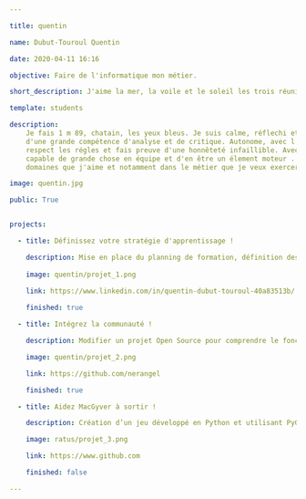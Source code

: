 ```yaml
---

title: quentin

name: Dubut-Touroul Quentin

date: 2020-04-11 16:16

objective: Faire de l'informatique mon métier.

short_description: J'aime la mer, la voile et le soleil les trois réunis et je suis heureux.

template: students

description: 
    Je fais 1 m 89, chatain, les yeux bleus. Je suis calme, réflechi et spontané, faisant preuves
    d'une grande compétence d'analyse et de critique. Autonome, avec l'esprit d'initiative, je
    respect les régles et fais preuve d'une honnêteté infaillible. Avec ma capacité d'écoute, je suis
    capable de grande chose en équipe et d'en être un élement moteur . J'aime être bon dans les
    domaines que j'aime et notamment dans le métier que je veux exercer.

image: quentin.jpg

public: True


projects:

  - title: Définissez votre stratégie d'apprentissage !

    description: Mise en place du planning de formation, définition des objectifs et présentation WorkPlace.
    
    image: quentin/projet_1.png
    
    link: https://www.linkedin.com/in/quentin-dubut-touroul-40a83513b/

    finished: true

  - title: Intégrez la communauté !

    description: Modifier un projet Open Source pour comprendre le fonctionnement de Git, de Github et des pull requests. 

    image: quentin/projet_2.png

    link: https://github.com/nerangel

    finished: true

  - title: Aidez MacGyver à sortir !

    description: Création d’un jeu développé en Python et utilisant PyGame.

    image: ratus/projet_3.png

    link: https://www.github.com

    finished: false

---
```

